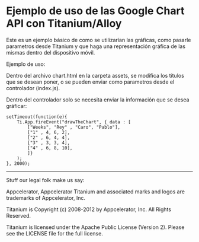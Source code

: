 # Ejemplo de uso de las Google Chart API con Titanium/Alloy

Este es un ejemplo básico de como se utilizarían las gráficas, como pasarle parametros desde Titanium y que haga una representación gráfica de las mismas dentro del dispositivo móvil.

Ejemplo de uso:

Dentro del archivo chart.html en la carpeta assets, se modifica los titulos que se desean poner, o se pueden enviar como parametros desde el controlador (index.js).

Dentro del controlador solo se necesita enviar la información que se desea gráficar:

    setTimeout(function(e){
        Ti.App.fireEvent("drawTheChart", { data : [
    		["Weeks", "Rey" , "Caro", "Pablo"],
    		["1" , 4, 6, 2],
    		["2" , 6, 4, 4],
    		["3" , 3, 3, 4],
    		["4" , 6, 8, 10],
    		]}
    	);
    }, 2000);


----------------------------------
Stuff our legal folk make us say:

Appcelerator, Appcelerator Titanium and associated marks and logos are 
trademarks of Appcelerator, Inc. 

Titanium is Copyright (c) 2008-2012 by Appcelerator, Inc. All Rights Reserved.

Titanium is licensed under the Apache Public License (Version 2). Please
see the LICENSE file for the full license.

